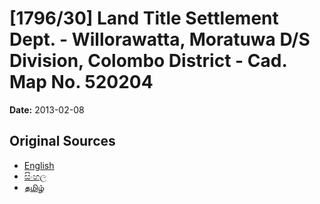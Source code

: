 # [1796/30] Land Title Settlement Dept. - Willorawatta, Moratuwa D/S Division, Colombo District - Cad. Map No. 520204

**Date:** 2013-02-08

## Original Sources

- [English](https://documents.gov.lk/view/extra-gazettes/2013/2/1796-30_E.pdf)
- [සිංහල](https://documents.gov.lk/view/extra-gazettes/2013/2/1796-30_S.pdf)
- [தமிழ்](https://documents.gov.lk/view/extra-gazettes/2013/2/1796-30_T.pdf)
